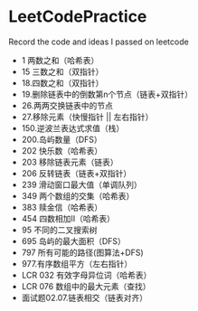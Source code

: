 # LeetCodePractice
Record the code and ideas I passed on leetcode
+ 1 两数之和（哈希表）
+ 15 三数之和（双指针）
+ 18.四数之和（双指针）
+ 19.删除链表中的倒数第n个节点（链表+双指针）
+ 26.两两交换链表中的节点
+ 27.移除元素（快慢指针 || 左右指针）
+ 150.逆波兰表达式求值（栈）
+ 200.岛屿数量（DFS）
+ 202 快乐数（哈希表）
+ 203 移除链表元素（链表）
+ 206 反转链表（链表+双指针）
+ 239 滑动窗口最大值（单调队列）
+ 349 两个数组的交集（哈希表）
+ 383 赎金信（哈希表）
+ 454 四数相加II（哈希表）
+ 95 不同的二叉搜索树
+ 695 岛屿的最大面积（DFS）
+ 797 所有可能的路径(图算法+DFS)
+ 977.有序数组平方（左右指针）
+ LCR 032 有效字母异位词（哈希表）
+ LCR 076 数组中的最大元素（查找）
+ 面试题02.07.链表相交（链表对齐）
